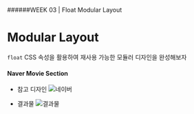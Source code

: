 ######WEEK 03 | Float Modular Layout

# Modular Layout
`float` CSS 속성을 활용하여 재사용 가능한 모듈러 디자인을 완성해보자



#### Naver Movie Section

- 참고 디자인
![네이버](http://www.naver.com/)

- 결과물
![결과물](https://github.com/jiseung-roh/fast-campus-study/blob/master/Project/11-float-modular-layout/result.png)







